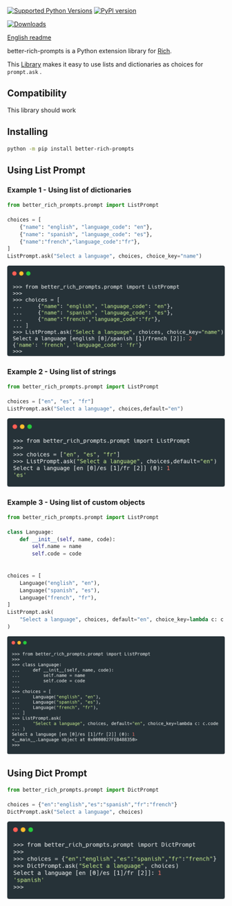 [![Supported Python Versions](https://img.shields.io/pypi/pyversions/better-rich-prompts/0.0.1)](https://pypi.org/project/better-rich-prompts/) [![PyPI version](https://badge.fury.io/py/better-rich-prompts.svg)](https://badge.fury.io/py/better-rich-prompts)

[![Downloads](https://pepy.tech/badge/better-rich-prompts/month)](https://pepy.tech/project/better-rich-prompts)


[English readme](https://github.com/EwenLo/better-rich-prompts/blob/master/README.md)

better-rich-prompts is a Python extension library for [Rich](https://github.com/Textualize/rich).

This [Library](https://rich.readthedocs.io/en/latest/) makes it easy to use lists and dictionaries as choices for `prompt.ask` .

## Compatibility
This library should work 
## Installing
```sh
python -m pip install better-rich-prompts
```

## Using List Prompt

### Example 1 - Using list of dictionaries
```python
from better_rich_prompts.prompt import ListPrompt

choices = [
    {"name": "english", "language_code": "en"},
    {"name": "spanish", "language_code": "es"},
    {"name":"french","language_code":"fr"},
]
ListPrompt.ask("Select a language", choices, choice_key="name")
```
![ListPrompt Example](https://github.com/EwenLo/better-rich-prompts/raw/master/imgs/list_prompt_ex1.png)

### Example 2 - Using list of strings
```python
from better_rich_prompts.prompt import ListPrompt

choices = ["en", "es", "fr"]
ListPrompt.ask("Select a language", choices,default="en")
```
![ListPrompt Example](https://github.com/EwenLo/better-rich-prompts/raw/master/imgs/list_prompt_ex2.png)

### Example 3 - Using list of custom objects
```python
from better_rich_prompts.prompt import ListPrompt

class Language:
    def __init__(self, name, code):
        self.name = name
        self.code = code


choices = [
    Language("english", "en"),
    Language("spanish", "es"),
    Language("french", "fr"),
]
ListPrompt.ask(
    "Select a language", choices, default="en", choice_key=lambda c: c.code
)
```
![ListPrompt Example](https://github.com/EwenLo/better-rich-prompts/raw/master/imgs/list_prompt_ex3.png)

## Using Dict Prompt
```python
from better_rich_prompts.prompt import DictPrompt

choices = {"en":"english","es":"spanish","fr":"french"}
DictPrompt.ask("Select a language", choices)
```
![ListPrompt Example](https://github.com/EwenLo/better-rich-prompts/raw/master/imgs/dict_prompt_ex1.png)
